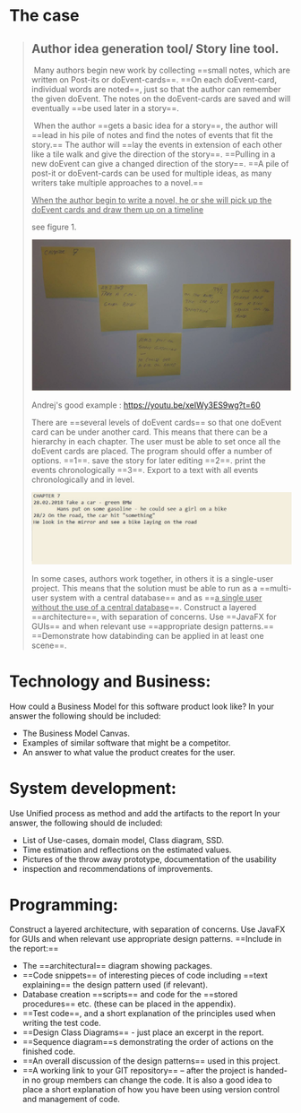 # The case



> ## Author idea generation tool/ Story line tool.
>
> ​	Many authors begin new work by collecting 
> ==small notes, which are written on Post-its or doEvent-cards==. 
> ==On each doEvent-card, individual words are noted==, 
> just so that the author can remember the given doEvent. The notes on the doEvent-cards are saved and will eventually 
> ==be used later in a story==.
>
> ​	When the author 
> ==gets a basic idea for a story==, 
> the author will 
> ==lead in his pile of notes and find the notes of events that fit the story.== 
> The author will 
> ==lay the events in extension of each other like a tile walk and give the direction of the story==. 
> ==Pulling in a new doEvent can give a changed direction of the story==. 
> ==A pile of post-it or doEvent-cards can be used for multiple ideas, as many writers take multiple approaches to a novel.==
> 
> <u>When the author begin to write a novel, he or she will pick up the doEvent cards and draw them up on a timeline</u> 
>
> see figure 1.
>
> ![image-20210517230843526](CASE_Author_idea_generation_tool_Story_line_tool.assets/image-20210517230843526.png)
>
> Andrej's good example : https://youtu.be/xeIWy3ES9wg?t=60
>
> There are 
> ==several levels of doEvent cards== 
> so that one doEvent card can be under another card. This means that there can be a hierarchy in each chapter. The user must be able to set once all the doEvent cards are placed. The program should offer a number of options. 
> ==1==. save the story for later editing 
> ==2==. print the events chronologically 
> ==3==. Export to a text with all events chronologically and in level.
>
> ![image-20210517231021539](CASE_Author_idea_generation_tool_Story_line_tool.assets/image-20210517231021539.png)
>
> In some cases, authors work together, in others it is a single-user project. This means that the solution must be able to run as a 
> ==multi-user system with a central database== 
> and as 
> ==<u>a single user</u> <u>without the use of a central database</u>==. 
> Construct a layered 
> ==architecture==, 
> with separation of concerns. Use 
> ==JavaFX for GUIs== 
> and when relevant use 
> ==appropriate design patterns.== 
> ==Demonstrate how databinding can be applied in at least one scene==.



# Technology and Business:

How could a Business Model for this software product look like? In your answer the following should be included:

- The Business Model Canvas.
- Examples of similar software that might be a competitor.
- An answer to what value the product creates for the user.



# System development:

Use Unified process as method and add the artifacts to the report
In your answer, the following should de included:

- List of Use-cases, domain model, Class diagram, SSD.
- Time estimation and reflections on the estimated values.
- Pictures of the throw away prototype, documentation of the usability
- inspection and recommendations of improvements.



# Programming:

Construct a layered architecture, with separation of concerns. Use JavaFX for GUIs and when relevant use appropriate design patterns.
==Include in the report:==

- The ==architectural== diagram showing packages.
- ==Code snippets== of interesting pieces of code including ==text explaining== the design pattern used (if relevant).
- Database creation ==scripts== and code for the ==stored procedures== etc. (these can be placed in the appendix).
- ==Test code==, and a short explanation of the principles used when writing the test
  code.
- ==Design Class Diagrams== - just place an excerpt in the report.
- ==Sequence diagram==s demonstrating the order of actions on the finished code.
- ==An overall discussion of the design patterns== used in this project.
- ==A working link to your GIT repository== – after the project is handed-in no group members can change the code. It is also a good idea to place a short explanation of how you have been using version control and management of code.